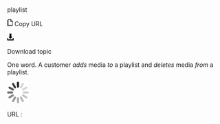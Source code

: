 # 

playlist

![Copy URL](media/playlist/Copy.png)
Copy URL

![Download](media/playlist/Download.png)

Download topic

One word. A customer *adds* media *to* a playlist and *deletes* media *from* a playlist.

![In progress](media/playlist/activity-large.gif)

URL :
